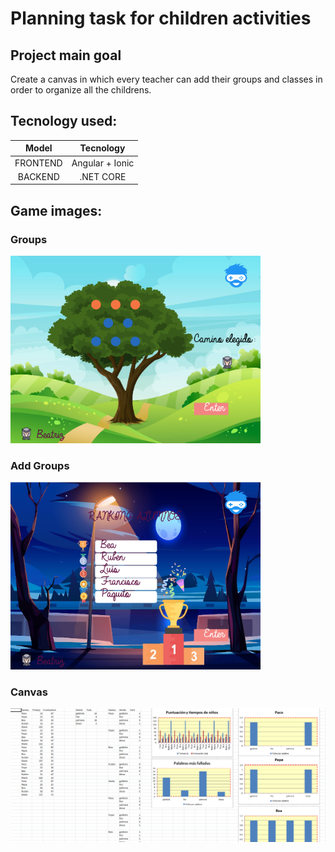 # Planning task for children activities


## Project main goal
Create a canvas in which every teacher can add their groups and classes in order to organize all the childrens.
## Tecnology used:

| Model | Tecnology |
| :---: | :---: |
| FRONTEND | Angular + Ionic |
| BACKEND | .NET CORE |

## Game images:
### Groups ###
<img src="https://github.com/RarceD/Decision-Tree-Game/blob/main/Documentation/images_readme/on_game_3.png" alt="drawing" width="400"/>

### Add Groups ###
<img src="https://github.com/RarceD/Decision-Tree-Game/blob/main/Documentation/images_readme/end_game.png" alt="drawing" width="400"/>

### Canvas ###
<img src="https://github.com/RarceD/Decision-Tree-Game/blob/main/Documentation/images_readme/output_excel.png" alt="drawing" width="600"/>
